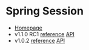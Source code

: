# Spring Session

* [Homepage](http://projects.spring.io/spring-session/)
* v1.1.0 RC1 [reference](http://docs.spring.io/spring-session/docs/1.1.0.RC1/reference/html5/)
          [API](http://docs.spring.io/spring-session/docs/1.1.0.RC1/api/)
* v1.0.2 [reference](http://docs.spring.io/spring-session/docs/1.0.2.RELEASE/reference/html5/)
          [API](http://docs.spring.io/spring-session/docs/1.0.2.RELEASE/api/)
